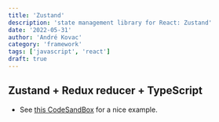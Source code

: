 ```yaml
---
title: 'Zustand'
description: 'state management library for React: Zustand'
date: '2022-05-31'
author: 'André Kovac'
category: 'framework'
tags: ['javascript', 'react']
draft: true
---
```


## Zustand + Redux reducer + TypeScript

- See [this CodeSandBox](https://codesandbox.io/s/k4hui7?file=/src/App.tsx) for a nice example.